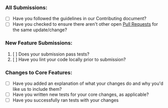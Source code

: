 ### All Submissions:

* [ ] Have you followed the guidelines in our Contributing document?
* [ ] Have you checked to ensure there aren't other open [Pull Requests](https://github.com/ezpaarse-project/ezreporting/pulls?q=) for the same update/change?

<!-- You can erase any parts of this template not applicable to your Pull Request. -->

### New Feature Submissions:

1. [ ] Does your submission pass tests?
2. [ ] Have you lint your code locally prior to submission?

### Changes to Core Features:

* [ ] Have you added an explanation of what your changes do and why you'd like us to include them?
* [ ] Have you written new tests for your core changes, as applicable?
* [ ] Have you successfully ran tests with your changes
